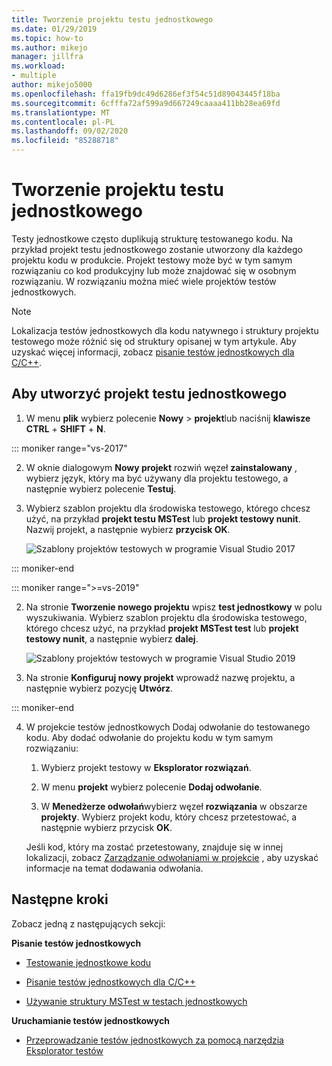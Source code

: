 ```yaml
---
title: Tworzenie projektu testu jednostkowego
ms.date: 01/29/2019
ms.topic: how-to
ms.author: mikejo
manager: jillfra
ms.workload:
- multiple
author: mikejo5000
ms.openlocfilehash: ffa19fb9dc49d6286ef3f54c51d89043445f18ba
ms.sourcegitcommit: 6cfffa72af599a9d667249caaaa411bb28ea69fd
ms.translationtype: MT
ms.contentlocale: pl-PL
ms.lasthandoff: 09/02/2020
ms.locfileid: "85288718"
---
```

# <a name="create-a-unit-test-project"></a>Tworzenie projektu testu jednostkowego

Testy jednostkowe często duplikują strukturę testowanego kodu. Na przykład projekt testu jednostkowego zostanie utworzony dla każdego projektu kodu w produkcie. Projekt testowy może być w tym samym rozwiązaniu co kod produkcyjny lub może znajdować się w osobnym rozwiązaniu. W rozwiązaniu można mieć wiele projektów testów jednostkowych.

> [!NOTE]
> Lokalizacja testów jednostkowych dla kodu natywnego i struktury projektu testowego może różnić się od struktury opisanej w tym artykule. Aby uzyskać więcej informacji, zobacz [pisanie testów jednostkowych dla C/C++](writing-unit-tests-for-c-cpp.md).

## <a name="to-create-a-unit-test-project"></a>Aby utworzyć projekt testu jednostkowego

1. W menu **plik** wybierz polecenie **Nowy**  >  **projekt**lub naciśnij **klawisze CTRL** + **SHIFT** + **N**.

::: moniker range="vs-2017"

2. W oknie dialogowym **Nowy projekt** rozwiń węzeł **zainstalowany** , wybierz język, który ma być używany dla projektu testowego, a następnie wybierz polecenie **Testuj**.

3. Wybierz szablon projektu dla środowiska testowego, którego chcesz użyć, na przykład **projekt testu MSTest** lub **projekt testowy nunit**. Nazwij projekt, a następnie wybierz **przycisk OK**.

   ![Szablony projektów testowych w programie Visual Studio 2017](media/test-project-templates.png)

::: moniker-end

::: moniker range=">=vs-2019"

2. Na stronie **Tworzenie nowego projektu** wpisz **test jednostkowy** w polu wyszukiwania. Wybierz szablon projektu dla środowiska testowego, którego chcesz użyć, na przykład **projekt MSTest test** lub **projekt testowy nunit**, a następnie wybierz **dalej**.

   ![Szablony projektów testowych w programie Visual Studio 2019](media/vs-2019/test-project-templates.png)

3. Na stronie **Konfiguruj nowy projekt** wprowadź nazwę projektu, a następnie wybierz pozycję **Utwórz**.

::: moniker-end

4. W projekcie testów jednostkowych Dodaj odwołanie do testowanego kodu. Aby dodać odwołanie do projektu kodu w tym samym rozwiązaniu:

   1. Wybierz projekt testowy w **Eksplorator rozwiązań**.

   2. W menu **projekt** wybierz polecenie **Dodaj odwołanie**.

   3. W **Menedżerze odwołań**wybierz węzeł **rozwiązania** w obszarze **projekty**. Wybierz projekt kodu, który chcesz przetestować, a następnie wybierz przycisk **OK**.

   Jeśli kod, który ma zostać przetestowany, znajduje się w innej lokalizacji, zobacz [Zarządzanie odwołaniami w projekcie](../ide/managing-references-in-a-project.md) , aby uzyskać informacje na temat dodawania odwołania.

## <a name="next-steps"></a>Następne kroki

Zobacz jedną z następujących sekcji:

**Pisanie testów jednostkowych**

- [Testowanie jednostkowe kodu](../test/unit-test-your-code.md)

- [Pisanie testów jednostkowych dla C/C++](writing-unit-tests-for-c-cpp.md)

- [Używanie struktury MSTest w testach jednostkowych](using-microsoft-visualstudio-testtools-unittesting-members-in-unit-tests.md)

**Uruchamianie testów jednostkowych**

- [Przeprowadzanie testów jednostkowych za pomocą narzędzia Eksplorator testów](../test/run-unit-tests-with-test-explorer.md)
